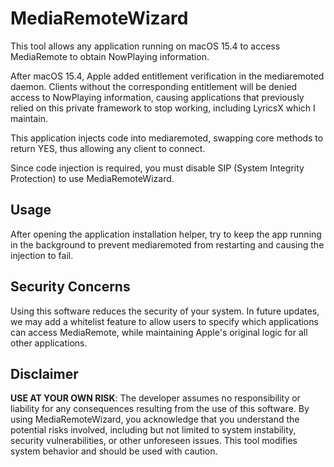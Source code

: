 # MediaRemoteWizard

This tool allows any application running on macOS 15.4 to access MediaRemote to obtain NowPlaying information.

After macOS 15.4, Apple added entitlement verification in the mediaremoted daemon. Clients without the corresponding entitlement will be denied access to NowPlaying information, causing applications that previously relied on this private framework to stop working, including LyricsX which I maintain.

This application injects code into mediaremoted, swapping core methods to return YES, thus allowing any client to connect.

Since code injection is required, you must disable SIP (System Integrity Protection) to use MediaRemoteWizard.

## Usage

After opening the application installation helper, try to keep the app running in the background to prevent mediaremoted from restarting and causing the injection to fail.

## Security Concerns

Using this software reduces the security of your system. In future updates, we may add a whitelist feature to allow users to specify which applications can access MediaRemote, while maintaining Apple's original logic for all other applications.

## Disclaimer

**USE AT YOUR OWN RISK**: The developer assumes no responsibility or liability for any consequences resulting from the use of this software. By using MediaRemoteWizard, you acknowledge that you understand the potential risks involved, including but not limited to system instability, security vulnerabilities, or other unforeseen issues. This tool modifies system behavior and should be used with caution.
